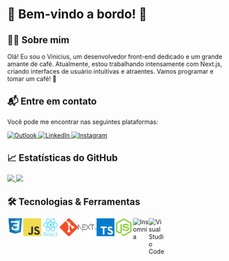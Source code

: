 <h1>🎉 Bem-vindo a bordo! 🥳</h1> 
<h2>👨‍💻 Sobre mim</h2> 
<p>
Olá! Eu sou o Vinicius, um desenvolvedor front-end dedicado e um grande amante de café. Atualmente, estou trabalhando intensamente com Next.js, criando interfaces de usuário intuitivas e atraentes. Vamos programar e tomar um café! 🚀
</p>
<h2>📬 Entre em contato</h2>


<p>Você pode me encontrar nas seguintes plataformas:</p>

<a href="mailto:vinimendes2021@hotmail.com?subject=Olá%20Vinicius">
    <img src="https://img.shields.io/badge/Microsoft_Outlook-0078D4?style=for-the-badge&logo=microsoft-outlook&logoColor=white" alt="Outlook">
</a>
<a href="https://www.linkedin.com/in/vinicius-mendes-pimentel/">
    <img src="https://img.shields.io/badge/LinkedIn-0077B5?style=for-the-badge&logo=linkedin&logoColor=white" alt="LinkedIn">
</a>
<a href="https://www.instagram.com/real.sono/">
    <img src="https://img.shields.io/badge/Instagram-E4405F?style=for-the-badge&logo=instagram&logoColor=white" alt="Instagram">
</a>

<h2>
📈 Estatísticas do GitHub
</h2>

<a href="https://github.com/ViniciusMendesp">
  <img height="180em" src="https://github-readme-stats.vercel.app/api?username=ViniciusMendesp&show_icons=true&theme=radical" />
  <img height="180em" src="https://github-readme-stats.vercel.app/api/top-langs/?username=ViniciusMendesp&theme=radical&layout=compact" />
</a>

<h2>
 🛠️ Tecnologias & Ferramentas
</h2>

<div>
<img align="left" alt="css3" width="36px" src="https://raw.githubusercontent.com/devicons/devicon/9c6bfdb9783cdfe1018666ed76adcfd3eab6fad6/icons/css3/css3-original.svg" />
<img align="left" alt="javascript" width="42px" src="https://raw.githubusercontent.com/devicons/devicon/9c6bfdb9783cdfe1018666ed76adcfd3eab6fad6/icons/javascript/javascript-original.svg" />
<img align="left" alt="react" width="42px" src="https://raw.githubusercontent.com/devicons/devicon/9c6bfdb9783cdfe1018666ed76adcfd3eab6fad6/icons/react/react-original-wordmark.svg" />
<img align="left" alt="Git" width="42px" src="https://raw.githubusercontent.com/devicons/devicon/master/icons/git/git-original.svg" />
<img align="left" alt="Next.js" width="42px" src="https://raw.githubusercontent.com/devicons/devicon/master/icons/nextjs/nextjs-original-wordmark.svg" />
<img align="left" alt="TypeScript" width="42px" src="https://raw.githubusercontent.com/devicons/devicon/master/icons/typescript/typescript-original.svg" />
<img align="left" alt="nodejs" width="42px" src="https://raw.githubusercontent.com/devicons/devicon/9c6bfdb9783cdfe1018666ed76adcfd3eab6fad6/icons/nodejs/nodejs-original.svg" />
<img align="left" alt="Insomnia" width="36px" src="https://seeklogo.com/images/I/insomnia-logo-A35E09EB19-seeklogo.com.png" />
<img align="left" alt="Visual Studio Code" width="36px" src="https://upload.wikimedia.org/wikipedia/commons/thumb/9/9a/Visual_Studio_Code_1.35_icon.svg/512px-Visual_Studio_Code_1.35_icon.svg.png" />
</div>
<br>
<br>
